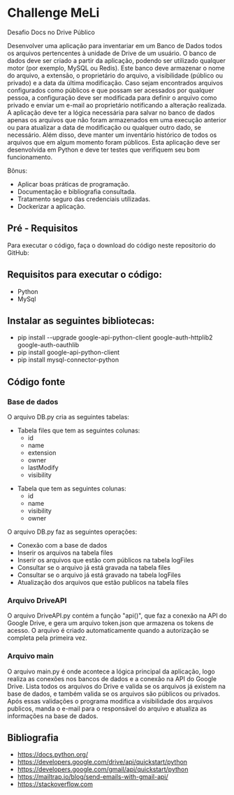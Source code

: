 # Challenge MeLi
Desafio Docs no Drive Público

Desenvolver uma aplicação para inventariar em um Banco de Dados todos os arquivos pertencentes à unidade de Drive de um usuário. 
O banco de dados deve ser criado a partir da aplicação, podendo ser utilizado qualquer motor (por exemplo, MySQL ou Redis). Este banco deve armazenar o nome do arquivo, a extensão, o proprietário do arquivo, a visibilidade (público ou privado) e a data da última modificação.
Caso sejam encontrados arquivos configurados como públicos e que possam ser acessados por qualquer pessoa, a configuração deve ser modificada para definir o arquivo como privado e enviar um e-mail ao proprietário notificando a alteração realizada.
A aplicação deve ter a lógica necessária para salvar no banco de dados apenas os arquivos que não foram armazenados em uma execução anterior ou para atualizar a data de modificação ou qualquer outro dado, se necessário. Além disso, deve manter um inventário histórico de todos os arquivos que em algum momento foram públicos.
Esta aplicação deve ser desenvolvida em Python e deve ter testes que verifiquem seu bom funcionamento.

Bônus:
 
* Aplicar boas práticas de programação.
* Documentação e bibliografia consultada.
* Tratamento seguro das credenciais utilizadas.
* Dockerizar a aplicação.

## Pré - Requisitos
Para executar o código, faça o download do código neste repositorio do GitHub:

## Requisitos para executar o código:
- Python
- MySql
## Instalar as seguintes bibliotecas:
   * pip install --upgrade google-api-python-client google-auth-httplib2 google-auth-oauthlib
   * pip install google-api-python-client
   * pip install mysql-connector-python

## Código fonte
### Base de dados
O arquivo DB.py cria as seguintes tabelas:
* Tabela files que tem as seguintes colunas:
  - id
  - name
  - extension
  - owner
  - lastModify
  - visibility
- Tabela que tem as seguintes colunas:
  - id
  - name
  - visibility
  - owner

O arquivo DB.py faz as seguintes operações:
- Conexão com a base de dados
- Inserir os arquivos na tabela files
- Inserir os arquivos que estão com públicos na tabela logFiles
- Consultar se o arquivo já está gravada na tabela files
- Consultar se o arquivo já está gravado na tabela logFiles
- Atualização dos arquivos que estão publicos na tabela files

### Arquivo DriveAPI
O arquivo DriveAPI.py contém a função "api()", que faz a conexão na API do Google Drive,
e gera um arquivo token.json que armazena os tokens de acesso. O arquivo é criado automaticamente
quando a autorização se completa pela primeira vez.

### Arquivo main
O arquivo main.py é onde acontece a lógica principal da aplicação, logo realiza as conexões nos bancos de dados e a
conexão na API do Google Drive. Lista todos os arquivos do Drive e valida se os arquivos já existem na base de dados, e
também valida se os arquivos são públicos ou privados. Após essas validações o programa modifica a visibilidade dos arquivos
publicos, manda o e-mail para o responsável do arquivo e atualiza as informações na base de dados.

## Bibliografia
- https://docs.python.org/
- https://developers.google.com/drive/api/quickstart/python
- https://developers.google.com/gmail/api/quickstart/python
- https://mailtrap.io/blog/send-emails-with-gmail-api/
- https://stackoverflow.com